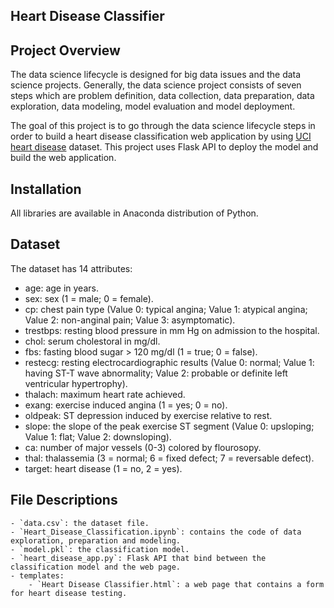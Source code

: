 ## Heart Disease Classifier

## Project Overview

The data science lifecycle is designed for big data issues and the data science projects. Generally, the data science project consists of seven steps which are problem definition, data collection, data preparation, data exploration, data modeling, model evaluation and model deployment.

The goal of this project is to go through the data science lifecycle steps in order to build a heart disease classification web application by using [UCI heart disease](https://archive.ics.uci.edu/ml/datasets/statlog+(heart)) dataset. This project uses Flask API to deploy the model and build the web application.

## Installation 

All libraries are available in Anaconda distribution of Python.

## Dataset
The dataset has 14 attributes:

 - age: age in years.
 - sex: sex (1 = male; 0 = female).
 - cp: chest pain type (Value 0: typical angina; Value 1: atypical angina; Value 2: non-anginal pain; Value 3: asymptomatic).
 - trestbps: resting blood pressure in mm Hg on admission to the hospital.
 - chol: serum cholestoral in mg/dl.
 - fbs: fasting blood sugar > 120 mg/dl (1 = true; 0 = false).
 - restecg: resting electrocardiographic results (Value 0: normal; Value 1: having ST-T wave abnormality; Value 2: probable or definite left ventricular hypertrophy).
 - thalach: maximum heart rate achieved.
 - exang: exercise induced angina (1 = yes; 0 = no).
 - oldpeak: ST depression induced by exercise relative to rest.
 - slope: the slope of the peak exercise ST segment (Value 0: upsloping; Value 1: flat; Value 2: downsloping).
 - ca: number of major vessels (0-3) colored by flourosopy.
 - thal: thalassemia (3 = normal; 6 = fixed defect; 7 = reversable defect).
 - target: heart disease (1 = no, 2 = yes).


## File Descriptions 

	- `data.csv`: the dataset file.
	- `Heart_Disease_Classification.ipynb`: contains the code of data exploration, preparation and modeling. 
	- `model.pkl`: the classification model. 
	- `heart_disease_app.py`: Flask API that bind between the classification model and the web page. 
	- templates:
		- `Heart Disease Classifier.html`: a web page that contains a form for heart disease testing. 
	
	




